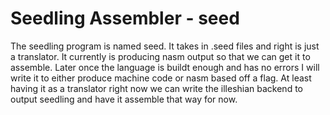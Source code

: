 # Seedling Assembler - seed

The seedling program is named seed. It takes in .seed files and right is just a translator. It currently is producing nasm output so that we can
get it to assemble. Later once the language is buildt enough and has no errors I will write it to either produce machine code or nasm based off a 
flag. At least having it as a translator right now we can write the illeshian backend to output seedling and have it assemble that way for now.
